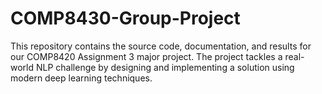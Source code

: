 # COMP8430-Group-Project
This repository contains the source code, documentation, and results for our COMP8420 Assignment 3 major project. The project tackles a real-world NLP challenge by designing and implementing a solution using modern deep learning techniques. 
